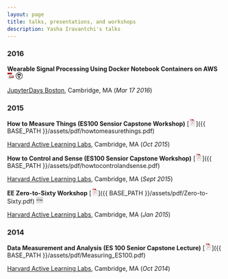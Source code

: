 ```yaml
---
layout: page
title: talks, presentations, and workshops
description: Yasha Iravantchi's talks
---
```




###  2016

**Wearable Signal Processing Using Docker Notebook Containers on AWS**
[![ppt](icons16/ppt-icon.png)](https://docs.google.com/presentation/d/1HDruA4y6GhSHER1Tn2E3vAsgH8QWqqO2YDrXbiCo1XQ/edit#slide=id.p)
[![github](icons16/github-icon.png)](https://github.com/odewahn/jdboston16)<br/>

[JupyterDays Boston](http://altbibl.io/gazette/jupyterdays-day-1/), Cambridge, MA
(_Mar 17 2016_)



###  2015


**How to Measure Things (ES100 Sensior Capstone Workshop)**
[![pdf](icons16/pdf-icon.png)]({{ BASE_PATH }}/assets/pdf/howtomeasurethings.pdf)

[Harvard Active Learning Labs](https://www.seas.harvard.edu/active-learning-labs), Cambridge, MA 
(_Oct 2015_)

**How to Control and Sense (ES100 Sensior Capstone Workshop)**
[![pdf](icons16/pdf-icon.png)]({{ BASE_PATH }}/assets/pdf/howtocontrolandsense.pdf)

[Harvard Active Learning Labs](https://www.seas.harvard.edu/active-learning-labs), Cambridge, MA 
(_Sept 2015_)

**EE Zero-to-Sixty Workshop**
[![pdf](icons16/pdf-icon.png)]({{ BASE_PATH }}/assets/pdf/Zero-to-Sixty.pdf)
[![html](icons16/html-icon.png)](https://www.seas.harvard.edu/teaching-labs/wintersession-2015)

[Harvard Active Learning Labs](https://www.seas.harvard.edu/active-learning-labs), Cambridge, MA 
(_Jan 2015_)



###  2014

**Data Measurement and Analysis (ES 100 Senior Capstone Lecture)**
[![pdf](icons16/pdf-icon.png)]({{ BASE_PATH }}/assets/pdf/Measuring_ES100.pdf)

[Harvard Active Learning Labs](https://www.seas.harvard.edu/active-learning-labs), Cambridge, MA 
(_Oct 2014_)

